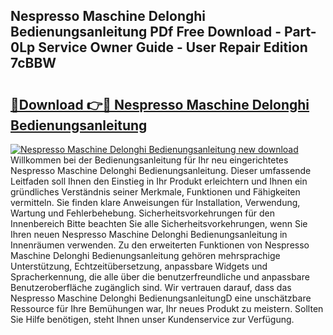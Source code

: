 ## Nespresso Maschine Delonghi Bedienungsanleitung PDf Free Download - Part-0Lp Service Owner Guide - User Repair Edition 7cBBW

# <h2><a href="http://df50ywb.blite.top/?on=Nespresso+Maschine+Delonghi+Bedienungsanleitung">🔗Download 👉🔴 Nespresso Maschine Delonghi Bedienungsanleitung</a></h2>

[![Nespresso Maschine Delonghi Bedienungsanleitung new download](https://i.imgur.com/lujVjoI.png)](http://df50ywb.blite.top/?on=Nespresso+Maschine+Delonghi+Bedienungsanleitung)
Willkommen bei der Bedienungsanleitung für Ihr neu eingerichtetes Nespresso Maschine Delonghi Bedienungsanleitung. Dieser umfassende Leitfaden soll Ihnen den Einstieg in Ihr Produkt erleichtern und Ihnen ein gründliches Verständnis seiner Merkmale, Funktionen und Fähigkeiten vermitteln. Sie finden klare Anweisungen für Installation, Verwendung, Wartung und Fehlerbehebung. Sicherheitsvorkehrungen für den Innenbereich Bitte beachten Sie alle Sicherheitsvorkehrungen, wenn Sie Ihren neuen Nespresso Maschine Delonghi Bedienungsanleitung in Innenräumen verwenden. Zu den erweiterten Funktionen von Nespresso Maschine Delonghi Bedienungsanleitung gehören mehrsprachige Unterstützung, Echtzeitübersetzung, anpassbare Widgets und Spracherkennung, die alle über die benutzerfreundliche und anpassbare Benutzeroberfläche zugänglich sind. Wir vertrauen darauf, dass das Nespresso Maschine Delonghi BedienungsanleitungD eine unschätzbare Ressource für Ihre Bemühungen war, Ihr neues Produkt zu meistern. Sollten Sie Hilfe benötigen, steht Ihnen unser Kundenservice zur Verfügung.
